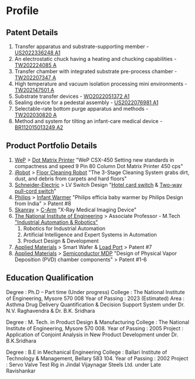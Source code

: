 # Profile
## Patent Details
1. Transfer apparatus and substrate-supporting member -  [US2022336248 A1](https://worldwide.espacenet.com/publicationDetails/biblio?DB=EPODOC&II=0&ND=3&adjacent=true&locale=en_EP&FT=D&date=20221020&CC=US&NR=2022336248A1&KC=A1#)
2. An electrostatic chuck having a heating and chucking capabilities - [TW202224085 A](https://worldwide.espacenet.com/publicationDetails/biblio?DB=EPODOC&II=1&ND=3&adjacent=true&locale=en_EP&FT=D&date=20220616&CC=TW&NR=202224085A&KC=A#)
3. Transfer chamber with integrated substrate pre-process chamber - [TW202207347 A](https://worldwide.espacenet.com/publicationDetails/biblio?DB=EPODOC&II=2&ND=3&adjacent=true&locale=en_EP&FT=D&date=20220216&CC=TW&NR=202207347A&KC=A#)
4. High temperature and vacuum isolation processing mini environments - [TW202147501 A](https://worldwide.espacenet.com/publicationDetails/biblio?DB=EPODOC&II=3&ND=3&adjacent=true&locale=en_EP&FT=D&date=20211216&CC=TW&NR=202147501A&KC=A#)
5. Substrate transfer devices - [WO2022051372 A1](https://worldwide.espacenet.com/publicationDetails/biblio?DB=EPODOC&II=4&ND=3&adjacent=true&locale=en_EP&FT=D&date=20220310&CC=WO&NR=2022051372A1&KC=A1#) 
6. Sealing device for a pedestal assembly  - [US2022076981 A1](https://worldwide.espacenet.com/publicationDetails/biblio?DB=EPODOC&II=5&ND=3&adjacent=true&locale=en_EP&FT=D&date=20220310&CC=US&NR=2022076981A1&KC=A1#) 
7. Selectable-rate bottom purge apparatus and methods - [TW202030820 A](https://worldwide.espacenet.com/publicationDetails/biblio?DB=EPODOC&II=0&ND=3&adjacent=true&locale=en_EP&FT=D&date=20200816&CC=TW&NR=202030820A&KC=A#)
8. Method and system for tilting an infant-care medical device - [BR112015013249 A2](https://worldwide.espacenet.com/publicationDetails/biblio?DB=EPODOC&II=1&ND=3&adjacent=true&locale=en_EP&FT=D&date=20170711&CC=BR&NR=112015013249A2&KC=A2#)

## Product Portfolio Details 
1. [WeP](https://wepdigital.com/) > [Dot Matrix Printer](https://www.amazon.in/Wep-WeP-CSX450-Printer/dp/B00652BOQG) "WeP CSX-450 Setting new standards in compactness and speed 9 Pin 80 Column Dot Matrix Printer 450 cps" 
2. [iRobot](https://www.irobot.com/) > [Floor Cleaning Robot](https://www.amazon.in/iRobot-Roomba-680-Vacuum-Cleaning/dp/B01IEEVDIQ) "The 3-Stage Cleaning System grabs dirt, dust, and debris from carpets and hard floors" 
3. [Schneider-Electric](https://www.se.com/in/en/) > LV Switch Design "[Hotel card switch](https://www.amazon.in/Schneider-Electric-Livia-Electronic-Card-Switch/dp/B08DS761KW) & [Two-way pull-cord switch](https://www.se.com/ae/en/product/MTN436600/twoway-pullcord-switch-insert-twoway/)"
4. [Philips](https://www.philips.co.in/) > [Infant Warmer](https://www.designboom.com/project/philips-efficia-baby-warmer/) "Philips efficia baby warmer by Philips Design from India" > Patent #8 
5. [Skanray](https://www.skanray.com) > [C-Arm](https://www.skanray.com/?q=content/skan-c) "X-Ray Medical Imaging Device"
6. [The National Institute of Engineering](https://nie.ac.in/) > Associate Professor - M.Tech ["Industrial Automation & Robotics"](https://nie.ac.in/wp-content/uploads/2021/01/M-Tech-IAR-Syllabus-AY-2020-2022-Final-revised-converted-1.pdf) 
    1. Robotics for Industrial Automation 
    2. Artificial Intelligence and Expert Systems in Automation 
    3. Product Design & Development
7. [Applied Materials](https://www.appliedmaterials.com/) > Smart Wafer & [Load Port](https://www.ebay.com/itm/304517552227) > Patent #7 
8. [Applied Materials](https://www.appliedmaterials.com/) > [Semiconductor MDP](https://www.appliedmaterials.com/in/en/semiconductor/semiconductor-products.html) "Design of Physical Vapor Deposition (PVD) chamber components" > Patent #1-6   

## Education Qualification 

Degree		    : Ph.D – Part time (Under progress) 
College		    : The National Institute of Engineering, Mysore 570 008
Year of Passing	: 2023 (Estimated) 
Area			: Asthma Drug Delivery Quantification & Decision Support System under Dr. N.V. Raghavendra & Dr. B.K. Sridhara

Degree		    :  M. Tech. in Product Design & Manufacturing
College		    :  The National Institute of Engineering, Mysore 570 008. 
Year of Passing	:  2005 
Project			:  Application of Conjoint Analysis in New Product Development under Dr. B.K.Sridhara

Degree		    :  B.E in Mechanical Engineering
College		    :  Ballari Institute of Technology & Management, Bellary 583 104. 
Year of Passing	:  2002
Project			:  Servo Valve Test Rig in Jindal Vijaynagar Steels Ltd. under Late Ravishankar
